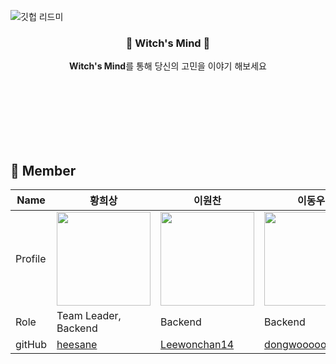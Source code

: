 ![깃헙 리드미](https://github.com/2023SVBootcamp-Team-H/.github/assets/97724189/35b87c11-66e2-458c-bec1-000803164f3c)

<div align = "center">

<h3>🔮 Witch's Mind 🔮</h3>

**Witch's Mind**를 통해 당신의 고민을 이야기 해보세요 <br> <br> <br>

</div>

<br>
<br>
<br>
<br>


## 🧞 Member
| Name    |  황희상  |  이원찬   | 이동우  |  강민아  | 윤솔휘  | 
| ------- | -------| ---------| ----- | -------- | -------- | 
| Profile | <img width="150px" src="https://avatars.githubusercontent.com/u/93089183?v=4">    | <img width="150px" src="https://avatars.githubusercontent.com/u/105588857?v=4" />  | <img width="150px" src="https://avatars.githubusercontent.com/u/137749703?v=4"/>    | <img width="150px" src="https://avatars.githubusercontent.com/u/97724189?v=4"/>  |<img width="150px" src="https://avatars.githubusercontent.com/u/127522157?v=4"/>  |
| Role    | Team Leader, Backend | Backend  | Backend | Frontend | Frontend |
| gitHub  | [heesane](https://github.com/heesane) | [Leewonchan14](https://github.com/Leewonchan14)   | [dongwooooooo](https://github.com/dongwooooooo)    |  [mineii](https://github.com/mineii) | [sori830](https://github.com/sori830) | 

